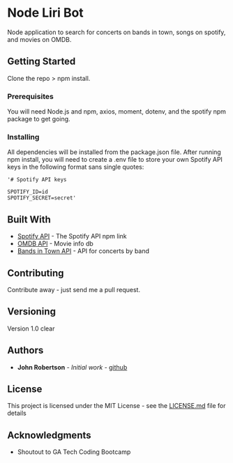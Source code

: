 # Node Liri Bot

Node application to search for concerts on bands in town, songs on spotify, and movies on OMDB.

## Getting Started

Clone the repo > npm install.  

### Prerequisites

You will need Node.js and npm, axios, moment, dotenv, and the spotify npm package to get going.

### Installing

All dependencies will be installed from the package.json file.  After running npm install, you will need to create a .env file to store your own Spotify API keys in the following format sans single quotes:

    '# Spotify API keys

    SPOTIFY_ID=id
    SPOTIFY_SECRET=secret'

## Built With

* [Spotify API](https://www.npmjs.com/package/node-spotify-api) - The Spotify API npm link
* [OMDB API](https://maven.apache.org/) - Movie info db
* [Bands in Town API](http://www.artists.bandsintown.com/bandsintown-api) - API for concerts by band

## Contributing

Contribute away - just send me a pull request.

## Versioning

Version 1.0
clear

## Authors

* **John Robertson** - *Initial work* - [github](https://jrobs87.github.io/portfolio/)

## License

This project is licensed under the MIT License - see the [LICENSE.md](LICENSE.md) file for details

## Acknowledgments

* Shoutout to GA Tech Coding Bootcamp

